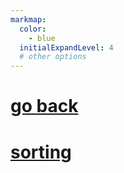 ```yaml
---
markmap:
  color:
    - blue
  initialExpandLevel: 4
  # other options
---
```


# [go back](../index.html)
# [sorting](sorting/index.html)
